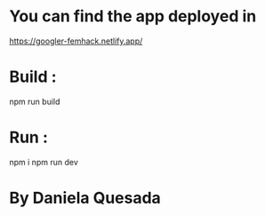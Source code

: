 # You can find the app deployed in

https://googler-femhack.netlify.app/

# Build : 
npm run build

# Run : 
npm i
npm run dev


# By Daniela Quesada